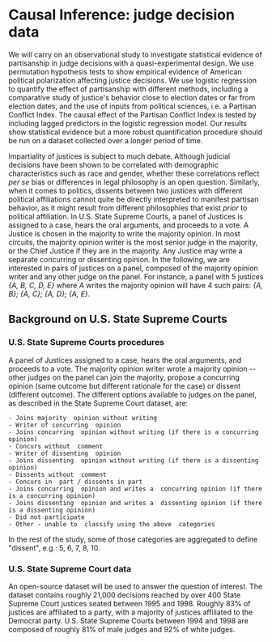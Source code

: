 # Causal Inference: judge decision data

We will carry on an observational study to investigate statistical evidence of partisanship in judge decisions with a quasi-experimental design. We use permutation hypothesis tests to show empirical evidence of American political polarization affecting justice decisions. We use logistic regression to quantify the effect of partisanship with different methods, including a comparative study of justice's behavior close to election dates or far from election dates, and the use of inputs from political sciences, i.e. a Partisan Conflict Index. The causal effect of the Partisan Conflict Index is tested by including lagged predictors in the logistic regression model. Our results show statistical evidence but a more robust quantification procedure should be run on a dataset collected over a longer period of time. 

Impartiality of justices is subject to much debate. 
Although judicial decisions have been shown to be correlated with demographic characteristics such as race and gender, whether these correlations reflect *per se* bias or differences in legal philosophy is an open question. 
Similarly, when it comes to politics, dissents between two justices with different political affiliations cannot quite be directly interpreted to manifest partisan behavior, as it might result from different philosophies that exist *prior* to political affiliation. 
In U.S. State Supreme Courts, a panel of Justices is assigned to a case, hears the oral arguments, and proceeds to a vote. A Justice is chosen in the majority to write the majority opinion. In most circuits, the majority opinion writer is the most senior judge in the majority, or the Chief Justice if they are in the majority. 
Any Justice may write a separate concurring or dissenting opinion. 
In the following, we are interested in pairs of justices on a panel, composed of the majority opinion writer and any other judge on the panel. 
For instance, a panel with 5 justices *{A, B, C, D, E}* where *A* writes the majority opinion will have 4 such pairs: *{A, B}; {A, C}; {A, D}; {A, E}*. 


## Background on U.S. State Supreme Courts
### U.S. State Supreme Courts procedures
A panel of Justices assigned to a case, hears the oral arguments, and proceeds to a vote. The majority opinion writer wrote a majority opinion -- other judges on the panel can join the majority, propose a concurring opinion (same outcome but different rationale for the case) or dissent (different outcome). The different options available to judges on the panel, as described in the State Supreme Court dataset, are:

    - Joins majority  opinion without writing
    - Writer of concurring  opinion
    - Joins concurring  opinion without writing (if there is a concurring opinion)
    - Concurs without  comment
    - Writer of dissenting  opinion
    - Joins dissenting  opinion without writing (if there is a dissenting opinion)
    - Dissents without  comment
    - Concurs in  part / dissents in part
    - Joins concurring  opinion and writes a  concurring opinion (if there is a concurring opinion)
    - Joins dissenting  opinion and writes a  dissenting opinion (if there is a dissenting opinion)
    - Did not participate 
    - Other - unable to  classify using the above  categories

In the rest of the study, some of those categories are aggregated to define "dissent", e.g.: 5, 6, 7, 8, 10.


### U.S. State Supreme Court data
An open-source dataset will be used to answer the question of interest. The dataset contains roughly 21,000 decisions reached by over 400 State Supreme Court justices seated between 1995 and 1998.
Roughly 83% of justices are affiliated to a party, with a majority of justices affiliated to the Democrat party. 
U.S. State Supreme Courts between 1994 and 1998 are composed of roughly 81% of male judges and 92% of white judges.
